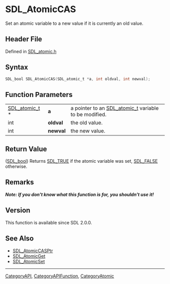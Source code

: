 # SDL_AtomicCAS

Set an atomic variable to a new value if it is currently an old value.

## Header File

Defined in [SDL_atomic.h](https://github.com/libsdl-org/SDL/blob/SDL2/include/SDL_atomic.h)

## Syntax

```c
SDL_bool SDL_AtomicCAS(SDL_atomic_t *a, int oldval, int newval);
```

## Function Parameters

|                                |            |                                                                       |
| ------------------------------ | ---------- | --------------------------------------------------------------------- |
| [SDL_atomic_t](SDL_atomic_t) * | **a**      | a pointer to an [SDL_atomic_t](SDL_atomic_t) variable to be modified. |
| int                            | **oldval** | the old value.                                                        |
| int                            | **newval** | the new value.                                                        |

## Return Value

([SDL_bool](SDL_bool)) Returns [SDL_TRUE](SDL_TRUE) if the atomic variable
was set, [SDL_FALSE](SDL_FALSE) otherwise.

## Remarks

***Note: If you don't know what this function is for, you shouldn't use
it!***

## Version

This function is available since SDL 2.0.0.

## See Also

- [SDL_AtomicCASPtr](SDL_AtomicCASPtr)
- [SDL_AtomicGet](SDL_AtomicGet)
- [SDL_AtomicSet](SDL_AtomicSet)






----
[CategoryAPI](CategoryAPI), [CategoryAPIFunction](CategoryAPIFunction), [CategoryAtomic](CategoryAtomic)

